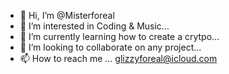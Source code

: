 - 👋 Hi, I’m @Misterforeal
- 👀 I’m interested in Coding & Music...
- 🌱 I’m currently learning how to create a crytpo...
- 💞️ I’m looking to collaborate on any project...
- 📫 How to reach me ... glizzyforeal@icloud.com

<!---
Misterforeal/Misterforeal is a ✨ special ✨ repository because its `README.md` (this file) appears on your GitHub profile.
You can click the Preview link to take a look at your changes.
--->
